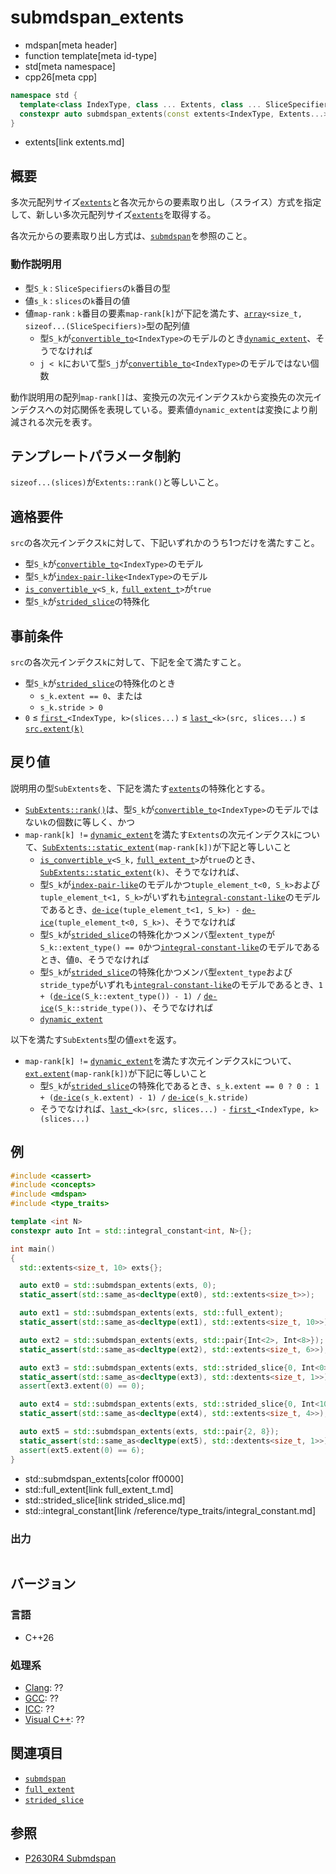 # submdspan_extents
* mdspan[meta header]
* function template[meta id-type]
* std[meta namespace]
* cpp26[meta cpp]

```cpp
namespace std {
  template<class IndexType, class ... Extents, class ... SliceSpecifiers>
  constexpr auto submdspan_extents(const extents<IndexType, Extents...>& src, SliceSpecifiers ... slices);
}
```
* extents[link extents.md]

## 概要
多次元配列サイズ[`extents`](extents.md)と各次元からの要素取り出し（スライス）方式を指定して、新しい多次元配列サイズ[`extents`](extents.md)を取得する。

各次元からの要素取り出し方式は、[`submdspan`](submdspan.md)を参照のこと。

### 動作説明用
- 型`S_k` : `SliceSpecifiers`の`k`番目の型
- 値`s_k` : `slices`の`k`番目の値
- 値`map-rank` : `k`番目の要素`map-rank[k]`が下記を満たす、[`array`](/reference/array/array.md)`<size_t, sizeof...(SliceSpecifiers)>`型の配列値
    - 型`S_k`が[`convertible_to`](/reference/concepts/convertible_to.md)`<IndexType>`のモデルのとき[`dynamic_extent`](/reference/span/dynamic_extent.md)、そうでなければ
    - `j < k`において型`S_j`が[`convertible_to`](/reference/concepts/convertible_to.md)`<IndexType>`のモデルではない個数

動作説明用の配列`map-rank[]`は、変換元の次元インデクス`k`から変換先の次元インデクスへの対応関係を表現している。要素値`dynamic_extent`は変換により削減される次元を表す。


## テンプレートパラメータ制約
`sizeof...(slices)`が`Extents::rank()`と等しいこと。


## 適格要件
`src`の各次元インデクス`k`に対して、下記いずれかのうち1つだけを満たすこと。
 
- 型`S_k`が[`convertible_to`](/reference/concepts/convertible_to.md)`<IndexType>`のモデル
- 型`S_k`が[`index-pair-like`](index-pair-like.md)`<IndexType>`のモデル
- [`is_convertible_v`](/reference/type_traits/is_convertible.md)`<S_k,` [`full_extent_t`](full_extent_t.md)`>`が`true`
- 型`S_k`が[`strided_slice`](strided_slice.md)の特殊化


## 事前条件
`src`の各次元インデクス`k`に対して、下記を全て満たすこと。

- 型`S_k`が[`strided_slice`](strided_slice.md)の特殊化のとき
    - `s_k.extent == 0`、または
    - `s_k.stride > 0`
- `0` ≤ [`first_`](first_.md)`<IndexType, k>(slices...)` ≤ [`last_`](last_.md)`<k>(src, slices...)` ≤ [`src.extent(k)`](extents/extent.md)


## 戻り値
説明用の型`SubExtents`を、下記を満たす[`extents`](extents.md)の特殊化とする。

- [`SubExtents::rank()`](extents/rank.md)は、型`S_k`が[`convertible_to`](/reference/concepts/convertible_to.md)`<IndexType>`のモデルではない`k`の個数に等しく、かつ
- `map-rank[k] !=` [`dynamic_extent`](/reference/span/dynamic_extent.md)を満たす`Extents`の次元インデクス`k`について、[`SubExtents::static_extent`](extents/static_extent.md)`(map-rank[k])`が下記と等しいこと
    - [`is_convertible_v`](/reference/type_traits/is_convertible.md)`<S_k,` [`full_extent_t`](full_extent_t.md)`>`が`true`のとき、[`SubExtents::static_extent`](extents/static_extent.md)`(k)`、そうでなければ、
    - 型`S_k`が[`index-pair-like`](index-pair-like.md)のモデルかつ`tuple_element_t<0, S_k>`および`tuple_element_t<1, S_k>`がいずれも[`integral-constant-like`](/reference/span/integral-constant-like.md)のモデルであるとき、[`de-ice`](de-ice.md)`(tuple_element_t<1, S_k>) -` [`de-ice`](de-ice.md)`(tuple_element_t<0, S_k>)`、そうでなければ
    - 型`S_k`が[`strided_slice`](strided_slice.md)の特殊化かつメンバ型`extent_type`が`S_k::extent_type() == 0`かつ[`integral-constant-like`](/reference/span/integral-constant-like.md)のモデルであるとき、値`0`、そうでなければ
    - 型`S_k`が[`strided_slice`](strided_slice.md)の特殊化かつメンバ型`extent_type`および`stride_type`がいずれも[`integral-constant-like`](/reference/span/integral-constant-like.md)のモデルであるとき、`1 + (`[`de-ice`](de-ice.md)`(S_k::extent_type()) - 1) /` [`de-ice`](de-ice.md)`(S_k::stride_type())`、そうでなければ
    - [`dynamic_extent`](/reference/span/dynamic_extent.md)

以下を満たす`SubExtents`型の値`ext`を返す。

- `map-rank[k] !=` [`dynamic_extent`](/reference/span/dynamic_extent.md)を満たす次元インデクス`k`について、[`ext.extent`](extents/extent.md)`(map-rank[k])`が下記に等しいこと
    - 型`S_k`が[`strided_slice`](strided_slice.md)の特殊化であるとき、`s_k.extent == 0 ? 0 : 1 + (`[`de-ice`](de-ice.md)`(s_k.extent) - 1) /` [`de-ice`](de-ice.md)`(s_k.stride)`
    - そうでなければ、[`last_`](last_.md)`<k>(src, slices...) -` [`first_`](first_.md)`<IndexType, k>(slices...)`


## 例
```cpp example
#include <cassert>
#include <concepts>
#include <mdspan>
#include <type_traits>

template <int N>
constexpr auto Int = std::integral_constant<int, N>{};

int main()
{
  std::extents<size_t, 10> exts{};

  auto ext0 = std::submdspan_extents(exts, 0);
  static_assert(std::same_as<decltype(ext0), std::extents<size_t>>);

  auto ext1 = std::submdspan_extents(exts, std::full_extent);
  static_assert(std::same_as<decltype(ext1), std::extents<size_t, 10>>);

  auto ext2 = std::submdspan_extents(exts, std::pair{Int<2>, Int<8>});
  static_assert(std::same_as<decltype(ext2), std::extents<size_t, 6>>);

  auto ext3 = std::submdspan_extents(exts, std::strided_slice{0, Int<0>, 1});
  static_assert(std::same_as<decltype(ext3), std::dextents<size_t, 1>>);
  assert(ext3.extent(0) == 0);

  auto ext4 = std::submdspan_extents(exts, std::strided_slice{0, Int<10>, Int<3>});
  static_assert(std::same_as<decltype(ext4), std::extents<size_t, 4>>);

  auto ext5 = std::submdspan_extents(exts, std::pair{2, 8});
  static_assert(std::same_as<decltype(ext5), std::dextents<size_t, 1>>);
  assert(ext5.extent(0) == 6);
}
```
* std::submdspan_extents[color ff0000]
* std::full_extent[link full_extent_t.md]
* std::strided_slice[link strided_slice.md]
* std::integral_constant[link /reference/type_traits/integral_constant.md]

### 出力
```
```


## バージョン
### 言語
- C++26

### 処理系
- [Clang](/implementation.md#clang): ??
- [GCC](/implementation.md#gcc): ??
- [ICC](/implementation.md#icc): ??
- [Visual C++](/implementation.md#visual_cpp): ??


## 関連項目
- [`submdspan`](submdspan.md)
- [`full_extent`](full_extent_t.md)
- [`strided_slice`](strided_slice.md)


## 参照
- [P2630R4 Submdspan](https://open-std.org/jtc1/sc22/wg21/docs/papers/2023/p2630r4.html)

